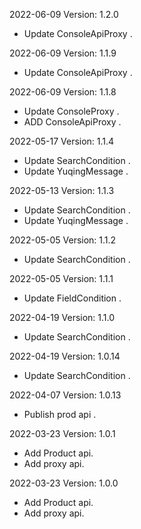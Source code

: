 2022-06-09 Version: 1.2.0
- Update ConsoleApiProxy .


2022-06-09 Version: 1.1.9
- Update ConsoleApiProxy .


2022-06-09 Version: 1.1.8
- Update ConsoleProxy .
- ADD ConsoleApiProxy .


2022-05-17 Version: 1.1.4
- Update SearchCondition .
- Update YuqingMessage .

2022-05-13 Version: 1.1.3
- Update SearchCondition .
- Update YuqingMessage .

2022-05-05 Version: 1.1.2
- Update SearchCondition .

2022-05-05 Version: 1.1.1
- Update FieldCondition .

2022-04-19 Version: 1.1.0
- Update SearchCondition .

2022-04-19 Version: 1.0.14
- Update SearchCondition .

2022-04-07 Version: 1.0.13
- Publish prod api .

2022-03-23 Version: 1.0.1
- Add Product api.
- Add proxy api.

2022-03-23 Version: 1.0.0
- Add Product api.
- Add proxy api.

